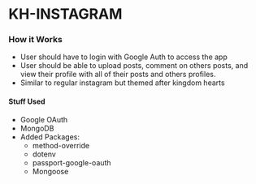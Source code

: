 # KH-INSTAGRAM

### How it Works
- User should have to login with Google Auth to access the app
- User should be able to upload posts, comment on others posts, and view their profile with all of their posts and others profiles.
- Similar to regular instagram but themed after kingdom hearts

#### Stuff Used
- Google OAuth
- MongoDB
- Added Packages:
  - method-override
  - dotenv
  - passport-google-oauth
  - Mongoose